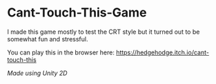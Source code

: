 # Cant-Touch-This-Game

I made this game mostly to test the CRT style but it turned out to be somewhat fun and stressful.

You can play this in the browser here: https://hedgehodge.itch.io/cant-touch-this

*Made using Unity 2D*
